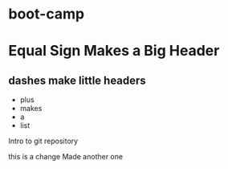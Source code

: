 boot-camp
=========
Equal Sign Makes a Big Header
=============================

dashes make little headers
--------------------------

+ plus
+ makes
+ a
+ list


Intro to git repository

this is a change
Made another one